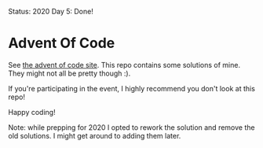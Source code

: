 Status: 2020 Day 5: Done!

# Advent Of Code

See [the advent of code site](https://adventofcode.com). This repo contains some solutions of mine. They might not all be pretty though :).

If you're participating in the event, I highly recommend you don't look at this repo!

Happy coding!

Note: while prepping for 2020 I opted to rework the solution and remove the old solutions. I might get around to adding them later.

